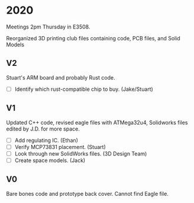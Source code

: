 # 2020
Meetings 2pm Thursday in E3508.

Reorganized 3D printing club files containing code, PCB files, and Solid Models
## V2
Stuart's ARM board and probably Rust code.
- [ ] Identify which rust-compatible chip to buy. (Jake/Stuart)
## V1
Updated C++ code, revised eagle files with ATMega32u4, Solidworks files edited by J.D. for more space.
- [ ] Add regulating IC. (Ethan)
- [ ] Verify MCP73831 placement. (Stuart)
- [ ] Look through new SolidWorks files. (3D Design Team)
- [ ] Create space models. (Jack)
## V0
Bare bones code and prototype back cover. Cannot find Eagle file. 

